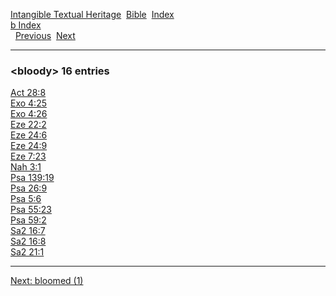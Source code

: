 [Intangible Textual Heritage](../../index)  [Bible](../index) 
[Index](index)   
[b Index](_b_)  
  [Previous](c01520)  [Next](c01522) 

------------------------------------------------------------------------

### &lt;bloody&gt; 16 entries

[Act 28:8](../kjv/act028.htm#008)  
[Exo 4:25](../kjv/exo004.htm#025)  
[Exo 4:26](../kjv/exo004.htm#026)  
[Eze 22:2](../kjv/eze022.htm#002)  
[Eze 24:6](../kjv/eze024.htm#006)  
[Eze 24:9](../kjv/eze024.htm#009)  
[Eze 7:23](../kjv/eze007.htm#023)  
[Nah 3:1](../kjv/nah003.htm#001)  
[Psa 139:19](../kjv/psa139.htm#019)  
[Psa 26:9](../kjv/psa026.htm#009)  
[Psa 5:6](../kjv/psa005.htm#006)  
[Psa 55:23](../kjv/psa055.htm#023)  
[Psa 59:2](../kjv/psa059.htm#002)  
[Sa2 16:7](../kjv/sa2016.htm#007)  
[Sa2 16:8](../kjv/sa2016.htm#008)  
[Sa2 21:1](../kjv/sa2021.htm#001)  

------------------------------------------------------------------------

[Next: bloomed (1)](c01522)
